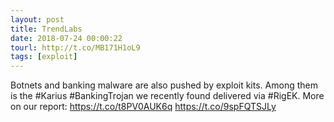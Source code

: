 ```yaml
---
layout: post
title: TrendLabs
date: 2018-07-24 00:00:22
tourl: http://t.co/MB171H1oL9
tags: [exploit]
---
```

Botnets and banking malware are also pushed by exploit kits. Among them is the #Karius #BankingTrojan we recently found delivered via #RigEK. More on our report: https://t.co/t8PV0AUK6q https://t.co/9spFQTSJLy